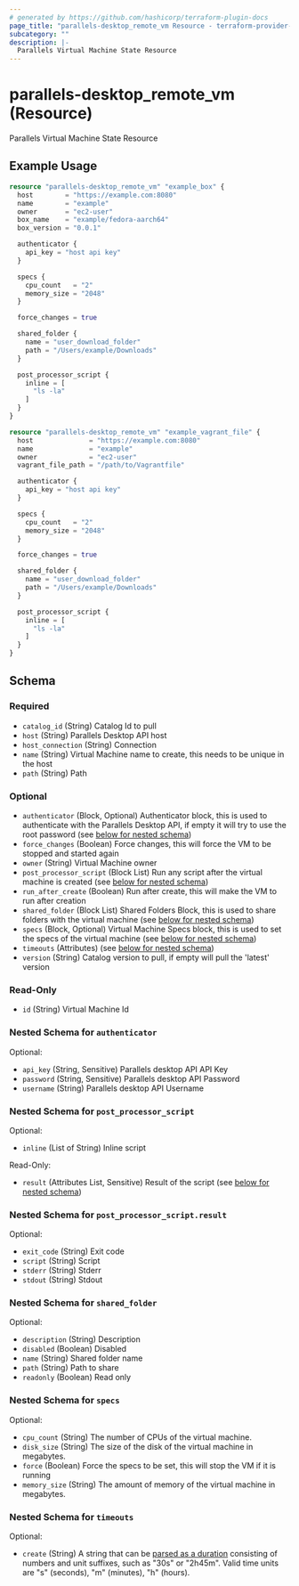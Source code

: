 ```yaml
---
# generated by https://github.com/hashicorp/terraform-plugin-docs
page_title: "parallels-desktop_remote_vm Resource - terraform-provider-parallels-desktop"
subcategory: ""
description: |-
  Parallels Virtual Machine State Resource
---
```


# parallels-desktop_remote_vm (Resource)

Parallels Virtual Machine State Resource

## Example Usage

```terraform
resource "parallels-desktop_remote_vm" "example_box" {
  host        = "https://example.com:8080"
  name        = "example"
  owner       = "ec2-user"
  box_name    = "example/fedora-aarch64"
  box_version = "0.0.1"

  authenticator {
    api_key = "host api key"
  }

  specs {
    cpu_count   = "2"
    memory_size = "2048"
  }

  force_changes = true

  shared_folder {
    name = "user_download_folder"
    path = "/Users/example/Downloads"
  }

  post_processor_script {
    inline = [
      "ls -la"
    ]
  }
}

resource "parallels-desktop_remote_vm" "example_vagrant_file" {
  host              = "https://example.com:8080"
  name              = "example"
  owner             = "ec2-user"
  vagrant_file_path = "/path/to/Vagrantfile"

  authenticator {
    api_key = "host api key"
  }

  specs {
    cpu_count   = "2"
    memory_size = "2048"
  }

  force_changes = true

  shared_folder {
    name = "user_download_folder"
    path = "/Users/example/Downloads"
  }

  post_processor_script {
    inline = [
      "ls -la"
    ]
  }
}
```

<!-- schema generated by tfplugindocs -->
## Schema

### Required

- `catalog_id` (String) Catalog Id to pull
- `host` (String) Parallels Desktop API host
- `host_connection` (String) Connection
- `name` (String) Virtual Machine name to create, this needs to be unique in the host
- `path` (String) Path

### Optional

- `authenticator` (Block, Optional) Authenticator block, this is used to authenticate with the Parallels Desktop API, if empty it will try to use the root password (see [below for nested schema](#nestedblock--authenticator))
- `force_changes` (Boolean) Force changes, this will force the VM to be stopped and started again
- `owner` (String) Virtual Machine owner
- `post_processor_script` (Block List) Run any script after the virtual machine is created (see [below for nested schema](#nestedblock--post_processor_script))
- `run_after_create` (Boolean) Run after create, this will make the VM to run after creation
- `shared_folder` (Block List) Shared Folders Block, this is used to share folders with the virtual machine (see [below for nested schema](#nestedblock--shared_folder))
- `specs` (Block, Optional) Virtual Machine Specs block, this is used to set the specs of the virtual machine (see [below for nested schema](#nestedblock--specs))
- `timeouts` (Attributes) (see [below for nested schema](#nestedatt--timeouts))
- `version` (String) Catalog version to pull, if empty will pull the 'latest' version

### Read-Only

- `id` (String) Virtual Machine Id

<a id="nestedblock--authenticator"></a>
### Nested Schema for `authenticator`

Optional:

- `api_key` (String, Sensitive) Parallels desktop API API Key
- `password` (String, Sensitive) Parallels desktop API Password
- `username` (String) Parallels desktop API Username


<a id="nestedblock--post_processor_script"></a>
### Nested Schema for `post_processor_script`

Optional:

- `inline` (List of String) Inline script

Read-Only:

- `result` (Attributes List, Sensitive) Result of the script (see [below for nested schema](#nestedatt--post_processor_script--result))

<a id="nestedatt--post_processor_script--result"></a>
### Nested Schema for `post_processor_script.result`

Optional:

- `exit_code` (String) Exit code
- `script` (String) Script
- `stderr` (String) Stderr
- `stdout` (String) Stdout



<a id="nestedblock--shared_folder"></a>
### Nested Schema for `shared_folder`

Optional:

- `description` (String) Description
- `disabled` (Boolean) Disabled
- `name` (String) Shared folder name
- `path` (String) Path to share
- `readonly` (Boolean) Read only


<a id="nestedblock--specs"></a>
### Nested Schema for `specs`

Optional:

- `cpu_count` (String) The number of CPUs of the virtual machine.
- `disk_size` (String) The size of the disk of the virtual machine in megabytes.
- `force` (Boolean) Force the specs to be set, this will stop the VM if it is running
- `memory_size` (String) The amount of memory of the virtual machine in megabytes.


<a id="nestedatt--timeouts"></a>
### Nested Schema for `timeouts`

Optional:

- `create` (String) A string that can be [parsed as a duration](https://pkg.go.dev/time#ParseDuration) consisting of numbers and unit suffixes, such as "30s" or "2h45m". Valid time units are "s" (seconds), "m" (minutes), "h" (hours).
